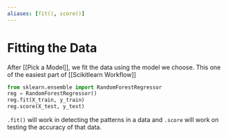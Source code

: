 ```yaml
---
aliases: [fit(), score()]
---
```

# Fitting the Data
After [[Pick a Model]], we fit the data using the model we choose. This one of the easiest part of [[Scikitlearn Workflow]]

```python
from sklearn.ensemble import RandomForestRegressor
reg = RandomForestRegressor()
reg.fit(X_train, y_train)
reg.score(X_test, y_test)
```

`.fit()` will work in detecting the patterns in a data and `.score` will work on testing the accuracy of that data.